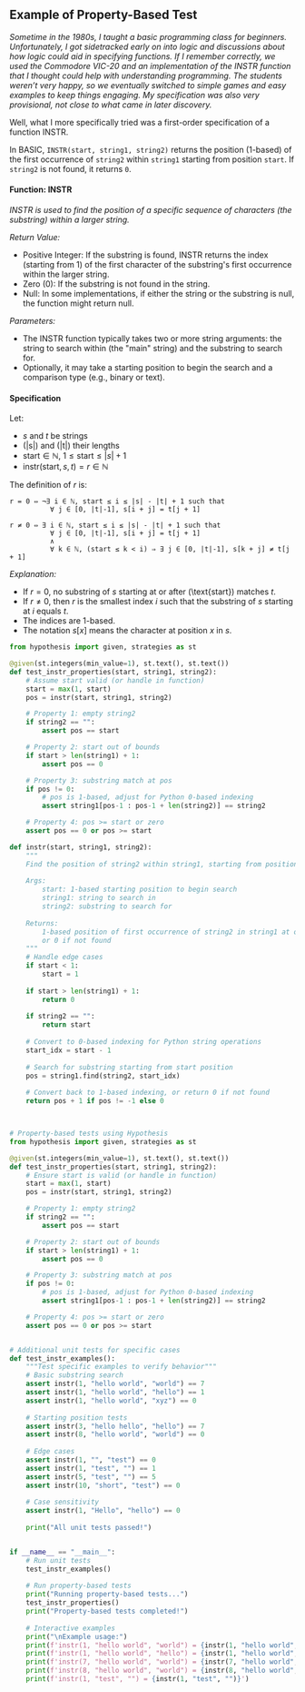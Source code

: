 
## Example of Property-Based Test

*Sometime in the 1980s, I taught a basic programming class for beginners. Unfortunately, I got
sidetracked early on into logic and discussions about how logic could aid in specifying functions.
If I remember correctly, we used the Commodore VIC-20 and an implementation of the INSTR function
that I thought could help with understanding programming. The students weren’t very happy,
so we eventually switched to simple games and easy examples to keep things engaging.
My specification was also very provisional, not close to what came in later discovery.*

Well, what I more specifically tried was a first-order specification of a function INSTR.

In BASIC, `INSTR(start, string1, string2)` returns the position (1-based) of the first occurrence
of `string2` within `string1` starting from position `start`. If `string2` is not found, it returns `0`.


#### Function: INSTR

*INSTR is used to find the position of a specific sequence of characters (the substring) within a larger string.*

*Return Value:*
- Positive Integer: If the substring is found, INSTR returns the index (starting from 1)
  of the first character of the substring's first occurrence within the larger string. 
- Zero (0): If the substring is not found in the string. 
- Null: In some implementations, if either the string or the substring is null, the function might return null. 

*Parameters:*
- The INSTR function typically takes two or more string arguments: the string to search
  within (the "main" string) and the substring to search for. 
- Optionally, it may take a starting position to begin the search and a comparison type
  (e.g., binary or text). 


#### Specification

Let:

- $s$ and $t$ be strings
- \(|s|\) and \(|t|\) their lengths
- $\text{start} \in \mathbb{N}$, $1 \leq \text{start} \leq |s| + 1$
- $\text{instr}(\text{start}, s, t) = r \in \mathbb{N}$

The definition of $r$ is:

```
r = 0 ⇔ ¬∃ i ∈ ℕ, start ≤ i ≤ |s| - |t| + 1 such that
          ∀ j ∈ [0, |t|-1], s[i + j] = t[j + 1]

r ≠ 0 ⇔ ∃ i ∈ ℕ, start ≤ i ≤ |s| - |t| + 1 such that
          ∀ j ∈ [0, |t|-1], s[i + j] = t[j + 1]
          ∧
          ∀ k ∈ ℕ, (start ≤ k < i) ⇒ ∃ j ∈ [0, |t|-1], s[k + j] ≠ t[j + 1]
```

*Explanation:*

- If $r = 0$, no substring of $s$ starting at or after \(\text{start}\) matches $t$.
- If $r \neq 0$, then $r$ is the smallest index $i$ such that the substring of $s$ starting at $i$ equals $t$.
- The indices are 1-based.
- The notation $s[x]$ means the character at position $x$ in $s$.



```python
from hypothesis import given, strategies as st

@given(st.integers(min_value=1), st.text(), st.text())
def test_instr_properties(start, string1, string2):
    # Assume start valid (or handle in function)
    start = max(1, start)
    pos = instr(start, string1, string2)

    # Property 1: empty string2
    if string2 == "":
        assert pos == start

    # Property 2: start out of bounds
    if start > len(string1) + 1:
        assert pos == 0

    # Property 3: substring match at pos
    if pos != 0:
        # pos is 1-based, adjust for Python 0-based indexing
        assert string1[pos-1 : pos-1 + len(string2)] == string2

    # Property 4: pos >= start or zero
    assert pos == 0 or pos >= start
```




```python
def instr(start, string1, string2):
    """
    Find the position of string2 within string1, starting from position start.
    
    Args:
        start: 1-based starting position to begin search
        string1: string to search in
        string2: substring to search for
    
    Returns:
        1-based position of first occurrence of string2 in string1 at or after start,
        or 0 if not found
    """
    # Handle edge cases
    if start < 1:
        start = 1
    
    if start > len(string1) + 1:
        return 0
    
    if string2 == "":
        return start
    
    # Convert to 0-based indexing for Python string operations
    start_idx = start - 1
    
    # Search for substring starting from start position
    pos = string1.find(string2, start_idx)
    
    # Convert back to 1-based indexing, or return 0 if not found
    return pos + 1 if pos != -1 else 0



# Property-based tests using Hypothesis
from hypothesis import given, strategies as st

@given(st.integers(min_value=1), st.text(), st.text())
def test_instr_properties(start, string1, string2):
    # Ensure start is valid (or handle in function)
    start = max(1, start)
    pos = instr(start, string1, string2)

    # Property 1: empty string2
    if string2 == "":
        assert pos == start

    # Property 2: start out of bounds
    if start > len(string1) + 1:
        assert pos == 0

    # Property 3: substring match at pos
    if pos != 0:
        # pos is 1-based, adjust for Python 0-based indexing
        assert string1[pos-1 : pos-1 + len(string2)] == string2

    # Property 4: pos >= start or zero
    assert pos == 0 or pos >= start


# Additional unit tests for specific cases
def test_instr_examples():
    """Test specific examples to verify behavior"""
    # Basic substring search
    assert instr(1, "hello world", "world") == 7
    assert instr(1, "hello world", "hello") == 1
    assert instr(1, "hello world", "xyz") == 0
    
    # Starting position tests
    assert instr(3, "hello hello", "hello") == 7
    assert instr(8, "hello world", "world") == 0
    
    # Edge cases
    assert instr(1, "", "test") == 0
    assert instr(1, "test", "") == 1
    assert instr(5, "test", "") == 5
    assert instr(10, "short", "test") == 0
    
    # Case sensitivity
    assert instr(1, "Hello", "hello") == 0
    
    print("All unit tests passed!")


if __name__ == "__main__":
    # Run unit tests
    test_instr_examples()
    
    # Run property-based tests
    print("Running property-based tests...")
    test_instr_properties()
    print("Property-based tests completed!")
    
    # Interactive examples
    print("\nExample usage:")
    print(f'instr(1, "hello world", "world") = {instr(1, "hello world", "world")}')
    print(f'instr(1, "hello world", "hello") = {instr(1, "hello world", "hello")}')
    print(f'instr(7, "hello world", "world") = {instr(7, "hello world", "world")}')
    print(f'instr(8, "hello world", "world") = {instr(8, "hello world", "world")}')
    print(f'instr(1, "test", "") = {instr(1, "test", "")}')
```

